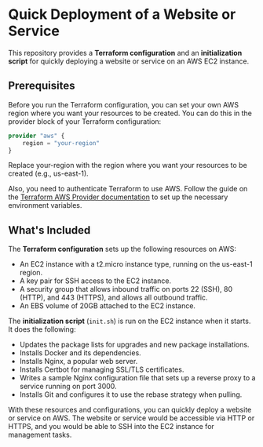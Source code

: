 # Quick Deployment of a Website or Service

This repository provides a **Terraform configuration** and an **initialization script** for quickly deploying a website or service on an AWS EC2 instance.

## Prerequisites

Before you run the Terraform configuration, you can set your own AWS region where you want your resources to be created. You can do this in the provider block of your Terraform configuration:

```terraform
provider "aws" {
    region = "your-region"
}
```

Replace your-region with the region where you want your resources to be created (e.g., us-east-1).

Also, you need to authenticate Terraform to use AWS. Follow the guide on the [Terraform AWS Provider documentation](https://registry.terraform.io/providers/hashicorp/aws/latest/docs#environment-variables) to set up the necessary environment variables.

## What's Included

The **Terraform configuration** sets up the following resources on AWS:

- An EC2 instance with a t2.micro instance type, running on the us-east-1 region.
- A key pair for SSH access to the EC2 instance.
- A security group that allows inbound traffic on ports 22 (SSH), 80 (HTTP), and 443 (HTTPS), and allows all outbound traffic.
- An EBS volume of 20GB attached to the EC2 instance.

The **initialization script** (`init.sh`) is run on the EC2 instance when it starts. It does the following:

- Updates the package lists for upgrades and new package installations.
- Installs Docker and its dependencies.
- Installs Nginx, a popular web server.
- Installs Certbot for managing SSL/TLS certificates.
- Writes a sample Nginx configuration file that sets up a reverse proxy to a service running on port 3000.
- Installs Git and configures it to use the rebase strategy when pulling.

With these resources and configurations, you can quickly deploy a website or service on AWS. The website or service would be accessible via HTTP or HTTPS, and you would be able to SSH into the EC2 instance for management tasks.